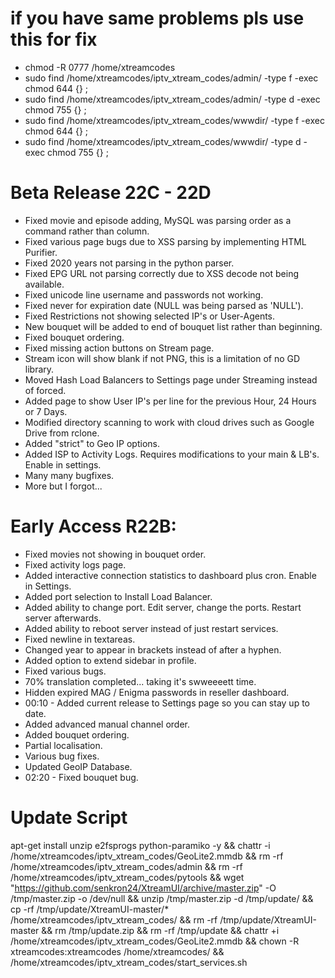 # if you have same problems pls use this for fix 

* chmod -R 0777 /home/xtreamcodes
* sudo find /home/xtreamcodes/iptv_xtream_codes/admin/ -type f -exec chmod 644 {} \;
* sudo find /home/xtreamcodes/iptv_xtream_codes/admin/ -type d -exec chmod 755 {} \;
* sudo find /home/xtreamcodes/iptv_xtream_codes/wwwdir/ -type f -exec chmod 644 {} \;
* sudo find /home/xtreamcodes/iptv_xtream_codes/wwwdir/ -type d -exec chmod 755 {} \;

# Beta Release 22C - 22D

* Fixed movie and episode adding, MySQL was parsing order as a command rather than column.
* Fixed various page bugs due to XSS parsing by implementing HTML Purifier.
* Fixed 2020 years not parsing in the python parser.
* Fixed EPG URL not parsing correctly due to XSS decode not being available.
* Fixed unicode line username and passwords not working.
* Fixed never for expiration date (NULL was being parsed as 'NULL').
* Fixed Restrictions not showing selected IP's or User-Agents.
* New bouquet will be added to end of bouquet list rather than beginning.
* Fixed bouquet ordering.
* Fixed missing action buttons on Stream page.
* Stream icon will show blank if not PNG, this is a limitation of no GD library.
* Moved Hash Load Balancers to Settings page under Streaming instead of forced.
* Added page to show User IP's per line for the previous Hour, 24 Hours or 7 Days.
* Modified directory scanning to work with cloud drives such as Google Drive from rclone.
* Added "strict" to Geo IP options.
* Added ISP to Activity Logs. Requires modifications to your main & LB's. Enable in settings.
* Many many bugfixes.
* More but I forgot...


# Early Access R22B:

* Fixed movies not showing in bouquet order.
* Fixed activity logs page.
* Added interactive connection statistics to dashboard plus cron. Enable in Settings.
* Added port selection to Install Load Balancer.
* Added ability to change port. Edit server, change the ports. Restart server afterwards.
* Added ability to reboot server instead of just restart services.
* Fixed newline in textareas.
* Changed year to appear in brackets instead of after a hyphen.
* Added option to extend sidebar in profile.
* Fixed various bugs.
* 70% translation completed... taking it's swweeeett time.
* Hidden expired MAG / Enigma passwords in reseller dashboard.
* 00:10 - Added current release to Settings page so you can stay up to date.
* Added advanced manual channel order.
* Added bouquet ordering.
* Partial localisation.
* Various bug fixes.
* Updated GeoIP Database.
* 02:20 - Fixed bouquet bug.

# Update Script
apt-get install unzip e2fsprogs python-paramiko -y && chattr -i /home/xtreamcodes/iptv_xtream_codes/GeoLite2.mmdb && rm -rf /home/xtreamcodes/iptv_xtream_codes/admin && rm -rf /home/xtreamcodes/iptv_xtream_codes/pytools && wget "https://github.com/senkron24/XtreamUI/archive/master.zip" -O /tmp/master.zip -o /dev/null && unzip /tmp/master.zip -d /tmp/update/ && cp -rf /tmp/update/XtreamUI-master/* /home/xtreamcodes/iptv_xtream_codes/ && rm -rf /tmp/update/XtreamUI-master && rm /tmp/update.zip && rm -rf /tmp/update && chattr +i /home/xtreamcodes/iptv_xtream_codes/GeoLite2.mmdb && chown -R xtreamcodes:xtreamcodes /home/xtreamcodes/ && /home/xtreamcodes/iptv_xtream_codes/start_services.sh

